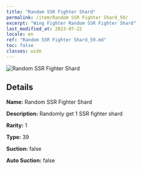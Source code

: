 ```yaml
---
title: "Random SSR Fighter Shard"
permalink: /item/Random SSR Fighter Shard_59/
excerpt: "Wing Fighter Random SSR Fighter Shard"
last_modified_at: 2023-07-22
locale: en
ref: "Random SSR Fighter Shard_59.md"
toc: false
classes: wide
---
```



 ![Random SSR Fighter Shard](/images/item/Random_SSR_Fighter_Shard_p.png)



## Details

 **Name:** Random SSR Fighter Shard 

 **Description:** Randomly get 1 SSR fighter shard

 **Rarity:** 1 

 **Type:** 39 

 **Suction:** false 

 **Auto Suction:** false 



